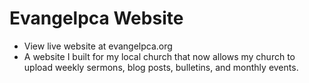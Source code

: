 # Evangelpca Website
- View live website at evangelpca.org
- A website I built for my local church that now allows my church to upload weekly sermons, blog posts, bulletins, and monthly events.
